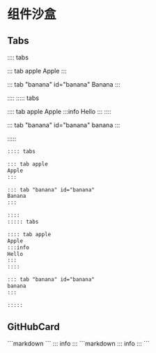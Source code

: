 # 组件沙盒
## Tabs

:::: tabs 

::: tab apple
Apple
::: 

::: tab "banana" id="banana"
Banana
::: 

::::
::::: tabs 

:::: tab apple
Apple
:::info
Hello
:::
::::

::: tab "banana" id="banana"
banana
::: 

:::::
```markdown
:::: tabs 

::: tab apple
Apple
::: 

::: tab "banana" id="banana"
Banana
::: 

::::
::::: tabs 

:::: tab apple
Apple
:::info
Hello
:::
::::

::: tab "banana" id="banana"
banana
::: 

:::::
```
## GitHubCard
<GitHubCard repo="learn-mindustry-mod/learn-mindustry-mod.github.io"/>
```markdown
<GitHubCard repo="learn-mindustry-mod/learn-mindustry-mod.github.io"/>
```
::: info
<GitHubCard repo="learn-mindustry-mod/learn-mindustry-mod.github.io"/>    
:::
```markdown
::: info
<GitHubCard repo="learn-mindustry-mod/learn-mindustry-mod.github.io"/>
:::
```
